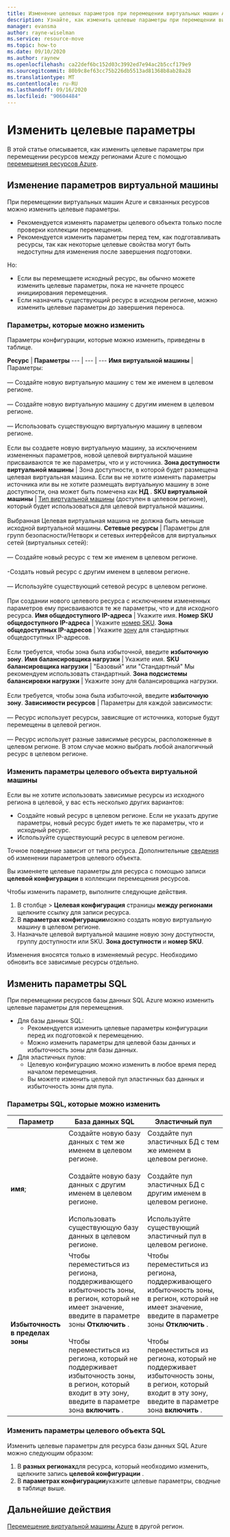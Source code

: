 ```yaml
---
title: Изменение целевых параметров при перемещении виртуальных машин Azure между регионами с помощью перемещения ресурсов Azure
description: Узнайте, как изменить целевые параметры при перемещении виртуальных машин Azure между регионами с помощью перемещения ресурсов Azure.
manager: evansma
author: rayne-wiselman
ms.service: resource-move
ms.topic: how-to
ms.date: 09/10/2020
ms.author: raynew
ms.openlocfilehash: ca22def6bc152d03c3992ed7e94ac2b5ccf179e9
ms.sourcegitcommit: 80b9c8ef63cc75b226db5513ad81368b8ab28a28
ms.translationtype: MT
ms.contentlocale: ru-RU
ms.lasthandoff: 09/16/2020
ms.locfileid: "90604484"
---
```

# <a name="modify-target-settings"></a>Изменить целевые параметры

В этой статье описывается, как изменить целевые параметры при перемещении ресурсов между регионами Azure с помощью [перемещения ресурсов Azure](overview.md).


## <a name="modify-vm-settings"></a>Изменение параметров виртуальной машины

При перемещении виртуальных машин Azure и связанных ресурсов можно изменить целевые параметры. 

- Рекомендуется изменять параметры целевого объекта только после проверки коллекции перемещения.
- Рекомендуется изменить параметры перед тем, как подготавливать ресурсы, так как некоторые целевые свойства могут быть недоступны для изменения после завершения подготовки.

Но:
- Если вы перемещаете исходный ресурс, вы обычно можете изменить целевые параметры, пока не начнете процесс инициирования перемещения.
- Если назначить существующий ресурс в исходном регионе, можно изменить целевые параметры до завершения переноса.

### <a name="settings-you-can-modify"></a>Параметры, которые можно изменить

Параметры конфигурации, которые можно изменить, приведены в таблице.

**Ресурс** | **Параметры** 
--- | --- | --- 
**Имя виртуальной машины** | Параметры:<br/><br/> — Создайте новую виртуальную машину с тем же именем в целевом регионе.<br/><br/> — Создайте новую виртуальную машину с другим именем в целевом регионе.<br/><br/> — Использовать существующую виртуальную машину в целевом регионе.<br/><br/> Если вы создаете новую виртуальную машину, за исключением измененных параметров, новой целевой виртуальной машине присваиваются те же параметры, что и у источника.
**Зона доступности виртуальной машины** | Зона доступности, в которой будет размещена целевая виртуальная машина. Если вы не хотите изменять параметры источника или вы не хотите размещать виртуальную машину в зоне доступности, она может быть помечена как **НД** .
**SKU виртуальной машины** | [Тип виртуальной машины](https://azure.microsoft.com/pricing/details/virtual-machines/series/) (доступен в целевом регионе), который будет использоваться для целевой виртуальной машины.<br/><br/> Выбранная Целевая виртуальная машина не должна быть меньше исходной виртуальной машины.
**Сетевые ресурсы** | Параметры для групп безопасности/Нетворк и сетевых интерфейсов для виртуальных сетей (виртуальных сетей):<br/><br/> — Создайте новый ресурс с тем же именем в целевом регионе.<br/><br/> -Создать новый ресурс с другим именем в целевом регионе.<br/><br/> — Используйте существующий сетевой ресурс в целевом регионе.<br/><br/> При создании нового целевого ресурса с исключением измененных параметров ему присваиваются те же параметры, что и для исходного ресурса.
**Имя общедоступного IP-адреса** | Укажите имя.
**Номер SKU общедоступного IP-адреса** | Укажите [номер SKU](https://docs.microsoft.com/azure/virtual-network/virtual-network-ip-addresses-overview-arm#sku).
**Зона общедоступных IP-адресов** | Укажите [зону](https://docs.microsoft.com/azure/virtual-network/virtual-network-ip-addresses-overview-arm#standard) для стандартных общедоступных IP-адресов.<br/><br/> Если требуется, чтобы зона была избыточной, введите **избыточную зону**.
**Имя балансировщика нагрузки** | Укажите имя.
**SKU балансировщика нагрузки** | "Базовый" или "Стандартный" Мы рекомендуем использовать стандартный.
**Зона подсистемы балансировки нагрузки** | Укажите зону для балансировщика нагрузки. <br/><br/> Если требуется, чтобы зона была избыточной, введите **избыточную зону**.
**Зависимости ресурсов** | Параметры для каждой зависимости:<br/><br/>— Ресурс использует ресурсы, зависящие от источника, которые будут перемещены в целевой регион.<br/><br/> — Ресурс использует разные зависимые ресурсы, расположенные в целевом регионе. В этом случае можно выбрать любой аналогичный ресурс в целевом регионе.

### <a name="edit-vm-target-settings"></a>Изменить параметры целевого объекта виртуальной машины

Если вы не хотите использовать зависимые ресурсы из исходного региона в целевой, у вас есть несколько других вариантов:

- Создайте новый ресурс в целевом регионе. Если не указать другие параметры, новый ресурс будет иметь те же параметры, что и исходный ресурс.
- Используйте существующий ресурс в целевом регионе.

Точное поведение зависит от типа ресурса. Дополнительные [сведения](modify-target-settings.md) об изменении параметров целевого объекта.

Вы изменяете целевые параметры для ресурса с помощью записи **целевой конфигурации** в коллекции перемещения ресурсов. 

Чтобы изменить параметр, выполните следующие действия. 

1. В столбце > **Целевая конфигурация** страницы **между регионами** щелкните ссылку для записи ресурса.
2. В **параметрах конфигурации**можно создать новую виртуальную машину в целевом регионе.
3. Назначьте целевой виртуальной машине новую зону доступности, группу доступности или SKU. **Зона доступности** и **номер SKU**.

Изменения вносятся только в изменяемый ресурс. Необходимо обновить все зависимые ресурсы отдельно.


## <a name="modify-sql-settings"></a>Изменить параметры SQL

При перемещении ресурсов базы данных SQL Azure можно изменить целевые параметры для перемещения. 

- Для базы данных SQL:
    - Рекомендуется изменить целевые параметры конфигурации перед их подготовкой к перемещению.
    - Можно изменить параметры для целевой базы данных и избыточность зоны для базы данных.
- Для эластичных пулов:
    -  Целевую конфигурацию можно изменить в любое время перед началом перемещения.
    - Вы можете изменить целевой пул эластичных баз данных и избыточность зоны для пула. 

### <a name="sql-settings-you-can-modify"></a>Параметры SQL, которые можно изменить

**Параметр** | **База данных SQL** | **Эластичный пул**
--- | --- | ---
**имя**; | Создайте новую базу данных с тем же именем в целевом регионе.<br/><br/> Создайте новую базу данных с другим именем в целевом регионе.<br/><br/> Использовать существующую базу данных в целевом регионе. | Создайте пул эластичных БД с тем же именем в целевом регионе.<br/><br/> Создайте пул эластичных БД с другим именем в целевом регионе.<br/><br/> Используйте существующий эластичный пул в целевом регионе.
**Избыточность в пределах зоны** | Чтобы переместиться из региона, поддерживающего избыточность зоны, в регион, который не имеет значение, введите в параметре зоны **Отключить** .<br/><br/> Чтобы переместиться из региона, который не поддерживает избыточность зоны, в регион, который входит в эту зону, введите в параметре зона **включить** . | Чтобы переместиться из региона, поддерживающего избыточность зоны, в регион, который не имеет значение, введите в параметре зоны **Отключить** .<br/><br/> Чтобы переместиться из региона, который не поддерживает избыточность зоны, в регион, который входит в эту зону, введите в параметре зона **включить** .

### <a name="edit-sql-target-settings"></a>Изменить параметры целевого объекта SQL

Изменить целевые параметры для ресурса базы данных SQL Azure можно следующим образом: 

1. В **разных регионах**для ресурса, который необходимо изменить, щелкните запись **целевой конфигурации** .
2. В **параметрах конфигурации**укажите целевые параметры, сводные в таблице выше.

## <a name="next-steps"></a>Дальнейшие действия

[Перемещение виртуальной машины Azure](tutorial-move-region-virtual-machines.md) в другой регион.
